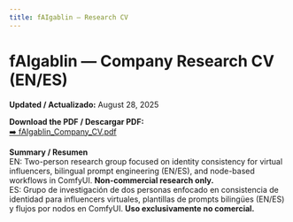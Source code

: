 ```yaml
---
title: fAIgablin — Research CV
---
```


# fAIgablin — Company Research CV (EN/ES)

**Updated / Actualizado:** August 28, 2025

**Download the PDF / Descargar PDF:**  
[➡️ fAIgablin_Company_CV.pdf](./fAIgablin_Company_CV.pdf)

**Summary / Resumen**  
EN: Two-person research group focused on identity consistency for virtual influencers, bilingual prompt engineering (EN/ES), and node-based workflows in ComfyUI. **Non-commercial research only.**  
ES: Grupo de investigación de dos personas enfocado en consistencia de identidad para influencers virtuales, plantillas de prompts bilingües (EN/ES) y flujos por nodos en ComfyUI. **Uso exclusivamente no comercial.**
